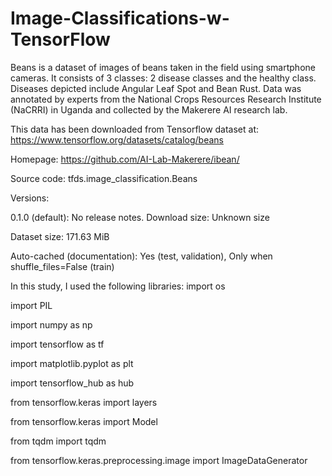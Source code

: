 # Image-Classifications-w-TensorFlow
  
Beans is a dataset of images of beans taken in the field using smartphone cameras. 
It consists of 3 classes: 2 disease classes and the healthy class. Diseases depicted
include Angular Leaf Spot and Bean Rust. Data was annotated by experts from the National
Crops Resources Research Institute (NaCRRI) in Uganda and collected by the Makerere
AI research lab.

This data has been downloaded from Tensorflow dataset
at: https://www.tensorflow.org/datasets/catalog/beans


Homepage: https://github.com/AI-Lab-Makerere/ibean/

Source code: tfds.image_classification.Beans

Versions:

0.1.0 (default): No release notes.
Download size: Unknown size

Dataset size: 171.63 MiB

Auto-cached (documentation): Yes (test, validation), Only when shuffle_files=False (train)


In this study, I used the following libraries:
import os

import PIL

import numpy as np

import tensorflow as tf

import matplotlib.pyplot as plt

import tensorflow_hub as hub

from tensorflow.keras import layers

from tensorflow.keras import Model

from tqdm import tqdm

from tensorflow.keras.preprocessing.image import ImageDataGenerator
